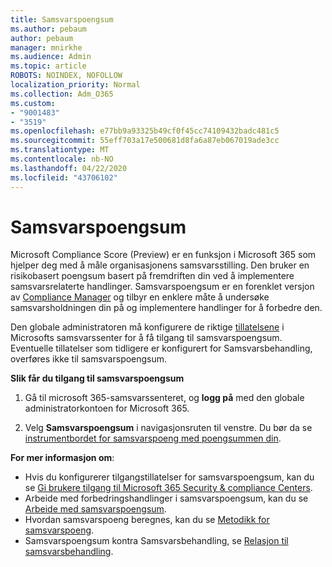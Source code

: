 ```yaml
---
title: Samsvarspoengsum
ms.author: pebaum
author: pebaum
manager: mnirkhe
ms.audience: Admin
ms.topic: article
ROBOTS: NOINDEX, NOFOLLOW
localization_priority: Normal
ms.collection: Adm_O365
ms.custom:
- "9001483"
- "3519"
ms.openlocfilehash: e77bb9a93325b49cf0f45cc74109432badc481c5
ms.sourcegitcommit: 55eff703a17e500681d8fa6a87eb067019ade3cc
ms.translationtype: MT
ms.contentlocale: nb-NO
ms.lasthandoff: 04/22/2020
ms.locfileid: "43706102"
---
```

# <a name="compliance-score"></a>Samsvarspoengsum

Microsoft Compliance Score (Preview) er en funksjon i Microsoft 365 som hjelper deg med å måle organisasjonens samsvarsstilling. Den bruker en risikobasert poengsum basert på fremdriften din ved å implementere samsvarsrelaterte handlinger.   Samsvarspoengsum er en forenklet versjon av [Compliance Manager](https://docs.microsoft.com/microsoft-365/compliance/compliance-manager-overview) og tilbyr en enklere måte å undersøke samsvarsholdningen din på og implementere handlinger for å forbedre den. 

Den globale administratoren må konfigurere de riktige [tillatelsene](https://docs.microsoft.com/microsoft-365/security/office-365-security/permissions-in-the-security-and-compliance-center) i Microsofts samsvarssenter for å få tilgang til samsvarspoengsum.  Eventuelle tillatelser som tidligere er konfigurert for Samsvarsbehandling, overføres ikke til samsvarspoengsum.

**Slik får du tilgang til samsvarspoengsum**

1. Gå til microsoft 365-samsvarssenteret, og **logg på** med den globale administratorkontoen for Microsoft 365.

2. Velg **Samsvarspoengsum** i navigasjonsruten til venstre. Du bør da se [instrumentbordet for samsvarspoeng med poengsummen din](https://docs.microsoft.com/microsoft-365/compliance/compliance-score-setup#understand-the-compliance-score-dashboard).
 

**For mer informasjon om**:

- Hvis du konfigurerer tilgangstillatelser for samsvarspoengsum, kan du se [Gi brukere tilgang til Microsoft 365 Security & compliance Centers](https://docs.microsoft.com/microsoft-365/security/office-365-security/grant-access-to-the-security-and-compliance-center).
- Arbeide med forbedringshandlinger i samsvarspoengsum, kan du se [Arbeide med samsvarspoengsum](https://docs.microsoft.com/microsoft-365/compliance/working-with-compliance-score).
- Hvordan samsvarspoeng beregnes, kan du se [Metodikk for samsvarspoeng](https://docs.microsoft.com/microsoft-365/compliance/compliance-score-methodology).
- Samsvarspoengsum kontra Samsvarsbehandling, se [Relasjon til samsvarsbehandling](https://docs.microsoft.com/microsoft-365/compliance/compliance-score#relationship-to-compliance-manager).

